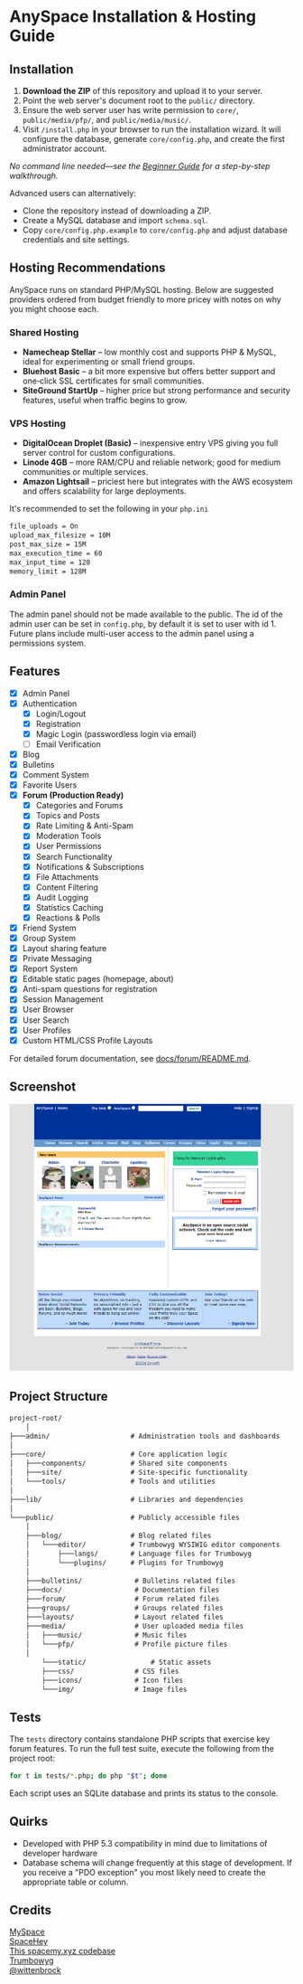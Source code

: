 # AnySpace Installation & Hosting Guide

## Installation
1. **Download the ZIP** of this repository and upload it to your server.
2. Point the web server's document root to the `public/` directory.
3. Ensure the web server user has write permission to `core/`, `public/media/pfp/`, and `public/media/music/`.
4. Visit `/install.php` in your browser to run the installation wizard. It will configure the database, generate `core/config.php`, and create the first administrator account.

_No command line needed—see the [Beginner Guide](docs/INSTALL.md) for a step-by-step walkthrough._

Advanced users can alternatively:
- Clone the repository instead of downloading a ZIP.
- Create a MySQL database and import `schema.sql`.
- Copy `core/config.php.example` to `core/config.php` and adjust database credentials and site settings.

## Hosting Recommendations
AnySpace runs on standard PHP/MySQL hosting. Below are suggested providers ordered from budget friendly to more pricey with notes on why you might choose each.

### Shared Hosting
- **Namecheap Stellar** – low monthly cost and supports PHP & MySQL, ideal for experimenting or small friend groups.
- **Bluehost Basic** – a bit more expensive but offers better support and one‑click SSL certificates for small communities.
- **SiteGround StartUp** – higher price but strong performance and security features, useful when traffic begins to grow.

### VPS Hosting
- **DigitalOcean Droplet (Basic)** – inexpensive entry VPS giving you full server control for custom configurations.
- **Linode 4GB** – more RAM/CPU and reliable network; good for medium communities or multiple services.
- **Amazon Lightsail** – priciest here but integrates with the AWS ecosystem and offers scalability for large deployments.

It's recommended to set the following in your `php.ini`

```
file_uploads = On
upload_max_filesize = 10M
post_max_size = 15M
max_execution_time = 60
max_input_time = 120
memory_limit = 128M
```

### Admin Panel
The admin panel should not be made available to the public. The id of the admin user can be set in `config.php`, by
default it is set to user with id 1. Future plans include multi-user access to the admin panel using a permissions
system.  

## Features

- [x] Admin Panel
- [x] Authentication
  - [x] Login/Logout
  - [x] Registration
  - [x] Magic Login (passwordless login via email)
  - [ ] Email Verification
- [x] Blog
- [x] Bulletins
- [x] Comment System
- [x] Favorite Users
- [x] **Forum (Production Ready)**
  - [x] Categories and Forums
  - [x] Topics and Posts
  - [x] Rate Limiting & Anti-Spam
  - [x] Moderation Tools
  - [x] User Permissions
  - [x] Search Functionality
  - [x] Notifications & Subscriptions
  - [x] File Attachments
  - [x] Content Filtering
  - [x] Audit Logging
  - [x] Statistics Caching
  - [x] Reactions & Polls
- [x] Friend System
- [x] Group System
- [x] Layout sharing feature
- [x] Private Messaging
- [x] Report System
- [x] Editable static pages (homepage, about)
- [x] Anti-spam questions for registration
- [x] Session Management
- [x] User Browser
- [x] User Search
- [x] User Profiles
- [x] Custom HTML/CSS Profile Layouts

For detailed forum documentation, see [docs/forum/README.md](docs/forum/README.md).

## Screenshot

![screenshot](public/docs/screenshot.png)

## Project Structure

```
project-root/
    │
├───admin/                    # Administration tools and dashboards
│
├───core/                     # Core application logic
│   ├───components/           # Shared site components
│   ├───site/                 # Site-specific functionality
│   └───tools/                # Tools and utilities
│
├───lib/                      # Libraries and dependencies
│
└───public/                   # Publicly accessible files
    │
    ├───blog/                 # Blog related files
    │   └───editor/           # Trumbowyg WYSIWIG editor components
    │       ├───langs/        # Language files for Trumbowyg
    │       └───plugins/      # Plugins for Trumbowyg 
    │
    ├───bulletins/             # Bulletins related files
    ├───docs/                  # Documentation files
    ├───forum/                 # Forum related files
    ├───groups/                # Groups related files
    ├───layouts/               # Layout related files
    ├───media/                 # User uploaded media files
    │   ├───music/             # Music files
    │   └───pfp/               # Profile picture files
    │
        └───static/                # Static assets
        ├───css/               # CSS files
        ├───icons/             # Icon files
        └───img/               # Image files

```

## Tests

The `tests` directory contains standalone PHP scripts that exercise key forum
features. To run the full test suite, execute the following from the project
root:

```bash
for t in tests/*.php; do php "$t"; done
```

Each script uses an SQLite database and prints its status to the console.

## Quirks
- Developed with PHP 5.3 compatibility in mind due to limitations of developer hardware
- Database schema will change frequently at this stage of development. If you receive a "PDO exception" you most likely need to create the appropriate  table or column.

## Credits

[MySpace](myspace.com) <br>
[SpaceHey](spacehey.com) <br>
[This spacemy.xyz codebase](https://github.com/Ahe4d/spacemy.xyz) <br>
[Trumbowyg](https://github.com/Alex-D/Trumbowyg)<br>
[@wittenbrock](https://github.com/wittenbrock/toms-myspace-page) 
